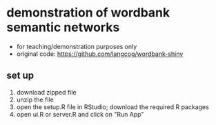 # demonstration of wordbank semantic networks 

- for teaching/demonstration purposes only
- original code: https://github.com/langcog/wordbank-shiny

## set up 

1. download zipped file 
2. unzip the file 
3. open the setup.R file in RStudio; download the required R packages 
4. open ui.R or server.R and click on "Run App"
